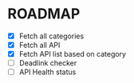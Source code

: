 # ROADMAP

- [X] Fetch all categories
- [X] Fetch all API
- [X] Fetch API list based on category
- [ ] Deadlink checker
- [ ] API Health status

